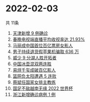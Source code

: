 # 2022-02-03
  共 11条

  <!-- BEGIN -->
  <!-- 最后更新时间:Thu Feb 03 2022 12:17:00 GMT+0000 (Coordinated Universal Time) -->
  1. [天津新增 9 例确诊](https://www.zhihu.com/search?q=天津疫情)
1. [春晚电视端直播平均收视率达 21.93%](https://www.zhihu.com/search?q=春晚收视率)
1. [马丽成中国首位百亿票房女影人](https://www.zhihu.com/search?q=马丽)
1. [男子持续退货假苹果机骗取 636 万](https://www.zhihu.com/search?q=男子靠退货假苹果机骗取636万)
1. [威少 9 分湖人胜开拓者](https://www.zhihu.com/search?q=湖人)
1. [中国冰壶混双两连胜](https://www.zhihu.com/search?q=冬奥冰壶)
1. [易烊千玺成破百亿影人](https://www.zhihu.com/search?q=易烊千玺成)
1. [篮网负太阳遭遇 5 连败](https://www.zhihu.com/search?q=篮网)
1. [蔡斌任国家女排主教练](https://www.zhihu.com/search?q=蔡斌)
1. [国足不敌越南无缘 2022 世界杯](https://www.zhihu.com/search?q=国足)
1. [浙江新增确诊病例 1 例](https://www.zhihu.com/search?q=浙江疫情)
  <!-- END -->
  